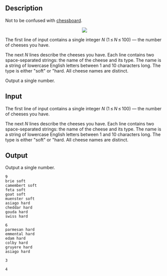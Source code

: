 ## Description

<div><p><span class="tex-font-style-it">Not to be confused with <a href="https://en.wikipedia.org/wiki/Chessboard">chessboard</a>.</span></p><center> <img class="tex-graphics" src="file://Em7Fk79O.png" style="max-width: 100.0%;max-height: 100.0%;"> </center></div><div class="input-specification"><p>The first line of input contains a single integer <span class="tex-span"><i>N</i></span> (<span class="tex-span">1 ≤ <i>N</i> ≤ 100</span>) — the number of cheeses you have.</p><p>The next <span class="tex-span"><i>N</i></span> lines describe the cheeses you have. Each line contains two space-separated strings: the name of the cheese and its type. The name is a string of lowercase English letters between 1 and 10 characters long. The type is either "<span class="tex-font-style-tt">soft</span>" or "<span class="tex-font-style-tt">hard</span>. All cheese names are distinct.</p></div><div class="output-specification"><p>Output a single number.</p></div>

## Input

<p>The first line of input contains a single integer <span class="tex-span"><i>N</i></span> (<span class="tex-span">1 ≤ <i>N</i> ≤ 100</span>) — the number of cheeses you have.</p><p>The next <span class="tex-span"><i>N</i></span> lines describe the cheeses you have. Each line contains two space-separated strings: the name of the cheese and its type. The name is a string of lowercase English letters between 1 and 10 characters long. The type is either "<span class="tex-font-style-tt">soft</span>" or "<span class="tex-font-style-tt">hard</span>. All cheese names are distinct.</p>

## Output

<p>Output a single number.</p>





```input1
9
brie soft
camembert soft
feta soft
goat soft
muenster soft
asiago hard
cheddar hard
gouda hard
swiss hard

```




```input2
6
parmesan hard
emmental hard
edam hard
colby hard
gruyere hard
asiago hard

```




```output1
3

```




```output2
4

```


